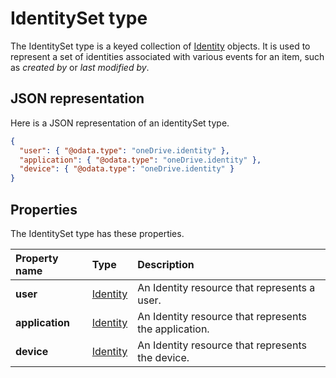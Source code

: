 # IdentitySet type
The IdentitySet type is a keyed collection of [Identity](identity.md) objects.
It is used to represent a set of identities associated with various events for an item, such as
_created by_ or _last modified by_.

## JSON representation
Here is a JSON representation of an identitySet type.

<!-- { "blockType": "resource", "@odata.type": "oneDrive.identitySet", "optionalProperties": ["user", "application", "device"] } -->
```json
{
  "user": { "@odata.type": "oneDrive.identity" },
  "application": { "@odata.type": "oneDrive.identity" },
  "device": { "@odata.type": "oneDrive.identity" }
}
```
## Properties
The IdentitySet type has these properties.

| Property name   | Type                    | Description                                           |
|:----------------|:------------------------|:------------------------------------------------------|
| **user**        | [Identity](identity.md) | An Identity resource that represents a user.          |
| **application** | [Identity](identity.md) | An Identity resource that represents the application. |
| **device**      | [Identity](identity.md) | An Identity resource that represents the device.      |

<!-- {
  "type": "#page.annotation",
  "description": "Identity set is a collection of identities",
  "section": "documentation"
} -->
